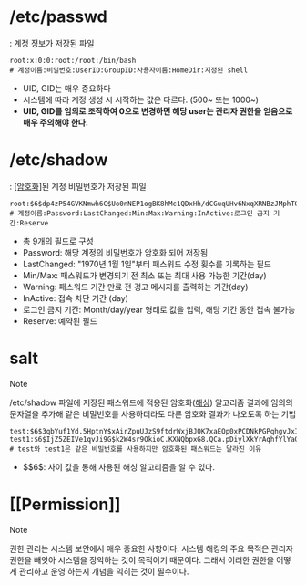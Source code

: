 # /etc/passwd
: 계정 정보가 저장된 파일
```shell
root:x:0:0:root:/root:/bin/bash
# 계정이름:비밀번호:UserID:GroupID:사용자이름:HomeDir:지정된 shell
```
- UID, GID는 매우 중요하다
- 시스템에 따라 계정 생성 시 시작하는 값은 다르다. (500~ 또는 1000~)
- **UID, GID를 임의로 조작하여 0으로 변경하면 해당 user는 관리자 권한을 얻음으로 매우 주의해야 한다.**

# /etc/shadow
: [[암호화]](Encrypted)된 계정 비밀번호가 저장된 파일
```shell
root:$6$dp4zP54GVKNmwh6C$Uo0nNEP1ogBK8hMc1QDxHh/dCGuqUHv6NxqXRNBzJMphTOPHx4kiDTpi8zk5iXMLSCSAlGyQFYFwAK8frQTFy.::0:99999:7:::
# 계정이름:Password:LastChanged:Min:Max:Warning:InActive:로그인 금지 기간:Reserve
```
- 총 9개의 필드로 구성
- Password: 해당 계정의 비밀번호가 암호화 되어 저장됨
- LastChanged: "1970년 1월 1일"부터 패스워드 수정 횟수를 기록하는 필드
- Min/Max: 패스워드가 변경되기 전 최소 또는 최대 사용 가능한 기간(day)
- Warning: 패스워드 기간 만료 전 경고 메시지를 출력하는 기간(day)
- InActive: 접속 차단 기간 (day)
- 로그인 금지 기간: Month/day/year 형태로 값을 입력, 해당 기간 동안 접속 불가능
- Reserve: 예약된 필드

# salt
> [!Note]
> /etc/shadow 파일에 저장된 패스워드에 적용된 암호화([해싱](Hashing.md)) 알고리즘 결과에 임의의  문자열을 추가해 같은 비밀번호를 사용하더라도 다른 암호화 결과가 나오도록 하는 기법

```shell
test:$6$3qbYuf1Yd.5HptnY$xAirZpuUJzS9ftdrWxjBJOK7xaEQp0xPCDNkPGPqhgvJxIVDQ8ZPioTjhf0jXJ13c3Q0nJp8oS5VHtzBHy5q51:19986:0:99999:7:::
test1:$6$IjZ5ZEIVe1qvJi9G$k2W4sr9OkioC.KXNQbpxG8.QCa.pDiylXkYrAqhfYlYa04yPPTH2PF3u4jaal50fw.0LyAVB65n6I1xodZ3uX/:19986:0:99999:7:::
# test와 test1은 같은 비밀번호를 사용하지만 암호화된 패스워드는 달라진 이유
```

- \$$6\$: 사이 값을 통해 사용된 해싱 알고리즘을 알 수 있다.

# [[Permission]]
> [!Note]
> 권한 관리는 시스템 보안에서 매우 중요한 사항이다. 시스템 해킹의 주요 목적은 관리자 권한을 빼앗아 시스템을 장악하는 것이 목적이기 때문이다. 그래서 이러한 권한을 어떻게 관리하고 운영 하는지 개념을 익히는 것이 필수이다.



